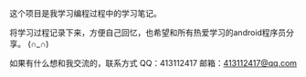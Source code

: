 这个项目是我学习编程过程中的学习笔记。

将学习过程记录下来，方便自己回忆，也希望和所有热爱学习的android程序员分享。 (∩_∩)

如果有什么想和我交流的，联系方式 QQ：413112417 邮箱：413112417@qq.com